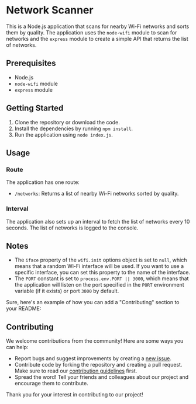 # Network Scanner

This is a Node.js application that scans for nearby Wi-Fi networks and sorts them by quality. The application uses the `node-wifi` module to scan for networks and the `express` module to create a simple API that returns the list of networks.

## Prerequisites

- Node.js
- `node-wifi` module
- `express` module

## Getting Started

1. Clone the repository or download the code.
2. Install the dependencies by running `npm install`.
3. Run the application using `node index.js`.

## Usage

### Route

The application has one route:

- `/networks`: Returns a list of nearby Wi-Fi networks sorted by quality.

### Interval

The application also sets up an interval to fetch the list of networks every 10 seconds. The list of networks is logged to the console.

## Notes

- The `iface` property of the `wifi.init` options object is set to `null`, which means that a random Wi-Fi interface will be used. If you want to use a specific interface, you can set this property to the name of the interface.
- The `PORT` constant is set to `process.env.PORT || 3000`, which means that the application will listen on the port specified in the `PORT` environment variable (if it exists) or port `3000` by default.


Sure, here's an example of how you can add a "Contributing" section to your README:

## Contributing

We welcome contributions from the community! Here are some ways you can help:

- Report bugs and suggest improvements by creating a [new issue](https://github.com/yourusername/yourproject/issues).
- Contribute code by forking the repository and creating a pull request. Make sure to read our [contribution guidelines](contributing.md) first.
- Spread the word! Tell your friends and colleagues about our project and encourage them to contribute.

Thank you for your interest in contributing to our project!
